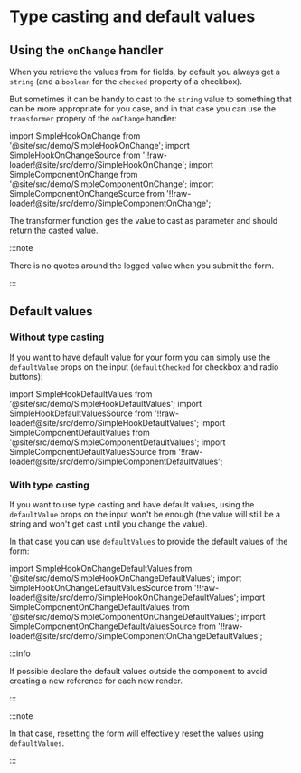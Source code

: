 # Type casting and default values

## Using the `onChange` handler

When you retrieve the values from for fields, by default you always get a `string` (and a `boolean` for the `checked` property of a checkbox).

But sometimes it can be handy to cast to the `string` value to something that can be more appropriate for you case, and in that case you can use the `transformer` propery of the `onChange` handler:

import SimpleHookOnChange from '@site/src/demo/SimpleHookOnChange';
import SimpleHookOnChangeSource from '!!raw-loader!@site/src/demo/SimpleHookOnChange';
import SimpleComponentOnChange from '@site/src/demo/SimpleComponentOnChange';
import SimpleComponentOnChangeSource from '!!raw-loader!@site/src/demo/SimpleComponentOnChange';

<DemoTabs Component={SimpleComponentOnChange} Hook={SimpleHookOnChange} componentCode={SimpleComponentOnChangeSource} componentMetastring="{13,17}" hookCode={SimpleHookOnChangeSource} hookMetastring="{11,20}" withModes withRevalidateModes />

The transformer function ges the value to cast as parameter and should return the casted value.

:::note

There is no quotes around the logged value when you submit the form.

:::

## Default values

### Without type casting

If you want to have default value for your form you can simply use the `defaultValue` props on the input (`defaultChecked` for checkbox and radio buttons):

import SimpleHookDefaultValues from '@site/src/demo/SimpleHookDefaultValues';
import SimpleHookDefaultValuesSource from '!!raw-loader!@site/src/demo/SimpleHookDefaultValues';
import SimpleComponentDefaultValues from '@site/src/demo/SimpleComponentDefaultValues';
import SimpleComponentDefaultValuesSource from '!!raw-loader!@site/src/demo/SimpleComponentDefaultValues';

<DemoTabs Component={SimpleComponentDefaultValues} Hook={SimpleHookDefaultValues} componentCode={SimpleComponentDefaultValuesSource} componentMetastring="{15}" hookCode={SimpleHookDefaultValuesSource} hookMetastring="{18}" withModes withRevalidateModes />

### With type casting

If you want to use type casting and have default values, using the `defaultValue` props on the input won't be enough (the value will still be a string and won't get cast until you change the value).

In that case you can use `defaultValues` to provide the default values of the form:

import SimpleHookOnChangeDefaultValues from '@site/src/demo/SimpleHookOnChangeDefaultValues';
import SimpleHookOnChangeDefaultValuesSource from '!!raw-loader!@site/src/demo/SimpleHookOnChangeDefaultValues';
import SimpleComponentOnChangeDefaultValues from '@site/src/demo/SimpleComponentOnChangeDefaultValues';
import SimpleComponentOnChangeDefaultValuesSource from '!!raw-loader!@site/src/demo/SimpleComponentOnChangeDefaultValues';

<DemoTabs Component={SimpleComponentOnChangeDefaultValues} Hook={SimpleHookOnChangeDefaultValues} componentCode={SimpleComponentOnChangeDefaultValuesSource} componentMetastring="{5,14,19}" hookCode={SimpleHookOnChangeDefaultValuesSource} hookMetastring="{5,15,23}" withModes withRevalidateModes />

:::info

If possible declare the default values outside the component to avoid creating a new reference for each new render.

:::

:::note

In that case, resetting the form will effectively reset the values using `defaultValues`.

:::
